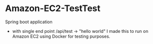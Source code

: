 # Amazon-EC2-TestTest 
Spring boot application
 -   with single end point /api/test -> "hello world"
I made this to run on Amazon EC2 using Docker for testing purposes.
